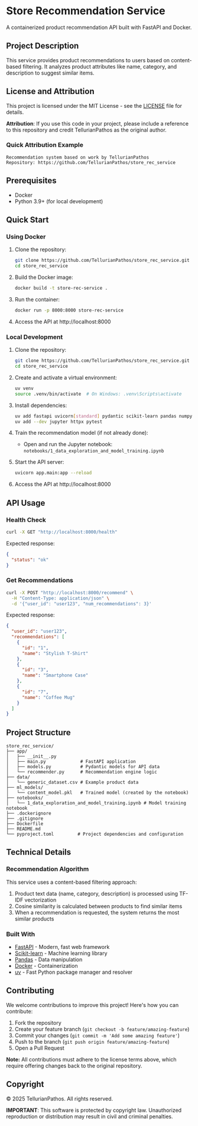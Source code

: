 # Store Recommendation Service

A containerized product recommendation API built with FastAPI and Docker.

## Project Description

This service provides product recommendations to users based on content-based filtering. It analyzes product attributes like name, category, and description to suggest similar items.

## License and Attribution

This project is licensed under the MIT License - see the [LICENSE](LICENSE) file for details.

**Attribution**: If you use this code in your project, please include a reference to this repository and credit TellurianPathos as the original author.

### Quick Attribution Example
```
Recommendation system based on work by TellurianPathos
Repository: https://github.com/TellurianPathos/store_rec_service
```

## Prerequisites

- Docker
- Python 3.9+ (for local development)

## Quick Start

### Using Docker

1. Clone the repository:
   ```bash
   git clone https://github.com/TellurianPathos/store_rec_service.git
   cd store_rec_service
   ```

2. Build the Docker image:
   ```bash
   docker build -t store-rec-service .
   ```

3. Run the container:
   ```bash
   docker run -p 8000:8000 store-rec-service
   ```

4. Access the API at http://localhost:8000

### Local Development

1. Clone the repository:
   ```bash
   git clone https://github.com/TellurianPathos/store_rec_service.git
   cd store_rec_service
   ```

2. Create and activate a virtual environment:
   ```bash
   uv venv
   source .venv/bin/activate  # On Windows: .venv\Scripts\activate
   ```

3. Install dependencies:
   ```bash
   uv add fastapi uvicorn[standard] pydantic scikit-learn pandas numpy joblib matplotlib seaborn
   uv add --dev jupyter httpx pytest
   ```

4. Train the recommendation model (if not already done):
   - Open and run the Jupyter notebook: `notebooks/1_data_exploration_and_model_training.ipynb`

5. Start the API server:
   ```bash
   uvicorn app.main:app --reload
   ```

6. Access the API at http://localhost:8000

## API Usage

### Health Check

```bash
curl -X GET "http://localhost:8000/health"
```

Expected response:
```json
{
  "status": "ok"
}
```

### Get Recommendations

```bash
curl -X POST "http://localhost:8000/recommend" \
  -H "Content-Type: application/json" \
  -d '{"user_id": "user123", "num_recommendations": 3}'
```

Expected response:
```json
{
  "user_id": "user123",
  "recommendations": [
    {
      "id": "1",
      "name": "Stylish T-Shirt"
    },
    {
      "id": "3",
      "name": "Smartphone Case"
    },
    {
      "id": "7",
      "name": "Coffee Mug"
    }
  ]
}
```

## Project Structure

```
store_rec_service/
├── app/
│   ├── __init__.py
│   ├── main.py             # FastAPI application
│   ├── models.py           # Pydantic models for API data
│   └── recommender.py      # Recommendation engine logic
├── data/
│   └── generic_dataset.csv # Example product data
├── ml_models/
│   └── content_model.pkl   # Trained model (created by the notebook)
├── notebooks/
│   └── 1_data_exploration_and_model_training.ipynb # Model training notebook
├── .dockerignore
├── .gitignore
├── Dockerfile
├── README.md
└── pyproject.toml         # Project dependencies and configuration
```

## Technical Details

### Recommendation Algorithm

This service uses a content-based filtering approach:

1. Product text data (name, category, description) is processed using TF-IDF vectorization
2. Cosine similarity is calculated between products to find similar items
3. When a recommendation is requested, the system returns the most similar products

### Built With

- [FastAPI](https://fastapi.tiangolo.com/) - Modern, fast web framework
- [Scikit-learn](https://scikit-learn.org/) - Machine learning library
- [Pandas](https://pandas.pydata.org/) - Data manipulation
- [Docker](https://www.docker.com/) - Containerization
- [uv](https://github.com/astral-sh/uv) - Fast Python package manager and resolver

## Contributing

We welcome contributions to improve this project! Here's how you can contribute:

1. Fork the repository
2. Create your feature branch (`git checkout -b feature/amazing-feature`)
3. Commit your changes (`git commit -m 'Add some amazing feature'`)
4. Push to the branch (`git push origin feature/amazing-feature`)
5. Open a Pull Request

**Note:** All contributions must adhere to the license terms above, which require offering changes back to the original repository.

## Copyright

© 2025 TellurianPathos. All rights reserved.

**IMPORTANT**: This software is protected by copyright law. Unauthorized reproduction or distribution may result in civil and criminal penalties.
